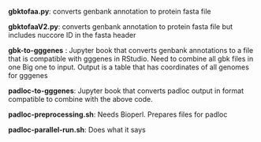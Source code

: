 **gbktofaa.py**: converts genbank annotation to protein fasta file

**gbktofaaV2.py**: converts genbank annotation to protein fasta file but includes nuccore ID in the fasta header

**gbk-to-gggenes** : Jupyter book that converts genbank annotations to a file that is compatible with gggenes in RStudio. Need  to combine all gbk files in one Big one to input. Output is a table that has coordinates of all genomes for gggenes

**padloc-to-gggenes**: Jupyter book that converts padloc output in format compatible to combine with the above code. 

**padloc-preprocessing.sh**: Needs Bioperl. Prepares files for padloc

**padloc-parallel-run.sh**: Does what it says


